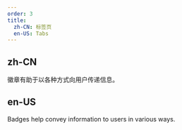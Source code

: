 ```yaml
---
order: 3
title:
  zh-CN: 标签页
  en-US: Tabs
---
```


## zh-CN

徽章有助于以各种方式向用户传递信息。

## en-US

Badges help convey information to users in various ways.